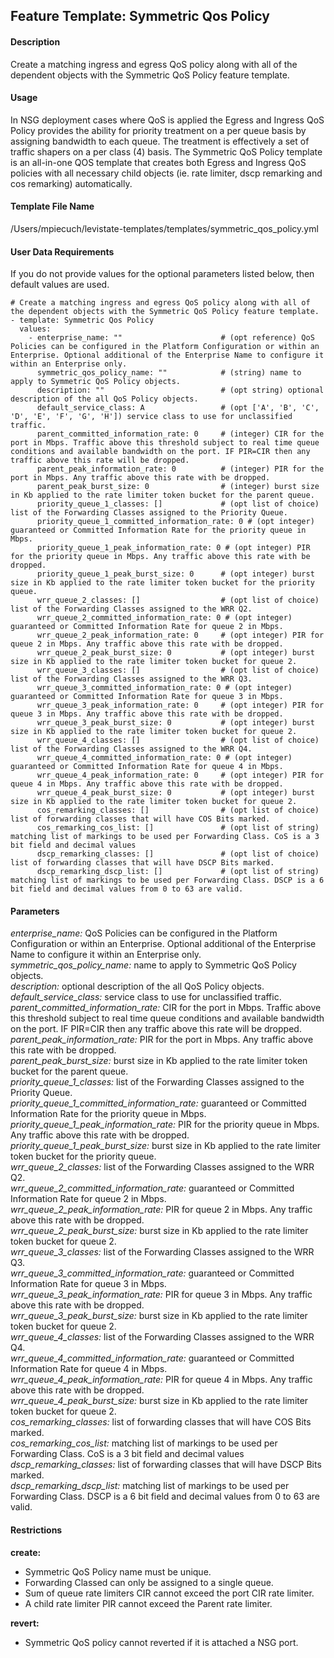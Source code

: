 ## Feature Template: Symmetric Qos Policy
#### Description
Create a matching ingress and egress QoS policy along with all of the dependent objects with the Symmetric QoS Policy feature template.

#### Usage
In NSG deployment cases where QoS is applied the Egress and Ingress QoS Policy provides the ability for priority treatment on a per queue basis by assigning bandwidth to each queue. The treatment is effectively a set of traffic shapers on a per class (4) basis. The Symmetric QoS Policy template is an all-in-one QOS template that creates both Egress and Ingress QoS policies with all necessary child objects (ie. rate limiter, dscp remarking and cos remarking) automatically.

#### Template File Name
/Users/mpiecuch/levistate-templates/templates/symmetric_qos_policy.yml

#### User Data Requirements
If you do not provide values for the optional parameters listed below, then default values are used.

```
# Create a matching ingress and egress QoS policy along with all of the dependent objects with the Symmetric QoS Policy feature template.
- template: Symmetric Qos Policy
  values:
    - enterprise_name: ""                      # (opt reference) QoS Policies can be configured in the Platform Configuration or within an Enterprise. Optional additional of the Enterprise Name to configure it within an Enterprise only.
      symmetric_qos_policy_name: ""            # (string) name to apply to Symmetric QoS Policy objects.
      description: ""                          # (opt string) optional description of the all QoS Policy objects.
      default_service_class: A                 # (opt ['A', 'B', 'C', 'D', 'E', 'F', 'G', 'H']) service class to use for unclassified traffic.
      parent_committed_information_rate: 0     # (integer) CIR for the port in Mbps. Traffic above this threshold subject to real time queue conditions and available bandwidth on the port. IF PIR=CIR then any traffic above this rate will be dropped.
      parent_peak_information_rate: 0          # (integer) PIR for the port in Mbps. Any traffic above this rate with be dropped.
      parent_peak_burst_size: 0                # (integer) burst size in Kb applied to the rate limiter token bucket for the parent queue.
      priority_queue_1_classes: []             # (opt list of choice) list of the Forwarding Classes assigned to the Priority Queue.
      priority_queue_1_committed_information_rate: 0 # (opt integer) guaranteed or Committed Information Rate for the priority queue in Mbps.
      priority_queue_1_peak_information_rate: 0 # (opt integer) PIR for the priority queue in Mbps. Any traffic above this rate with be dropped.
      priority_queue_1_peak_burst_size: 0      # (opt integer) burst size in Kb applied to the rate limiter token bucket for the priority queue.
      wrr_queue_2_classes: []                  # (opt list of choice) list of the Forwarding Classes assigned to the WRR Q2.
      wrr_queue_2_committed_information_rate: 0 # (opt integer) guaranteed or Committed Information Rate for queue 2 in Mbps.
      wrr_queue_2_peak_information_rate: 0     # (opt integer) PIR for queue 2 in Mbps. Any traffic above this rate with be dropped.
      wrr_queue_2_peak_burst_size: 0           # (opt integer) burst size in Kb applied to the rate limiter token bucket for queue 2.
      wrr_queue_3_classes: []                  # (opt list of choice) list of the Forwarding Classes assigned to the WRR Q3.
      wrr_queue_3_committed_information_rate: 0 # (opt integer) guaranteed or Committed Information Rate for queue 3 in Mbps.
      wrr_queue_3_peak_information_rate: 0     # (opt integer) PIR for queue 3 in Mbps. Any traffic above this rate with be dropped.
      wrr_queue_3_peak_burst_size: 0           # (opt integer) burst size in Kb applied to the rate limiter token bucket for queue 2.
      wrr_queue_4_classes: []                  # (opt list of choice) list of the Forwarding Classes assigned to the WRR Q4.
      wrr_queue_4_committed_information_rate: 0 # (opt integer) guaranteed or Committed Information Rate for queue 4 in Mbps.
      wrr_queue_4_peak_information_rate: 0     # (opt integer) PIR for queue 4 in Mbps. Any traffic above this rate with be dropped.
      wrr_queue_4_peak_burst_size: 0           # (opt integer) burst size in Kb applied to the rate limiter token bucket for queue 2.
      cos_remarking_classes: []                # (opt list of choice) list of forwarding classes that will have COS Bits marked.
      cos_remarking_cos_list: []               # (opt list of string) matching list of markings to be used per Forwarding Class. CoS is a 3 bit field and decimal values
      dscp_remarking_classes: []               # (opt list of choice) list of forwarding classes that will have DSCP Bits marked.
      dscp_remarking_dscp_list: []             # (opt list of string) matching list of markings to be used per Forwarding Class. DSCP is a 6 bit field and decimal values from 0 to 63 are valid.

```

#### Parameters
*enterprise_name:* QoS Policies can be configured in the Platform Configuration or within an Enterprise. Optional additional of the Enterprise Name to configure it within an Enterprise only.<br>
*symmetric_qos_policy_name:* name to apply to Symmetric QoS Policy objects.<br>
*description:* optional description of the all QoS Policy objects.<br>
*default_service_class:* service class to use for unclassified traffic.<br>
*parent_committed_information_rate:* CIR for the port in Mbps. Traffic above this threshold subject to real time queue conditions and available bandwidth on the port. IF PIR=CIR then any traffic above this rate will be dropped.<br>
*parent_peak_information_rate:* PIR for the port in Mbps. Any traffic above this rate with be dropped.<br>
*parent_peak_burst_size:* burst size in Kb applied to the rate limiter token bucket for the parent queue.<br>
*priority_queue_1_classes:* list of the Forwarding Classes assigned to the Priority Queue.<br>
*priority_queue_1_committed_information_rate:* guaranteed or Committed Information Rate for the priority queue in Mbps.<br>
*priority_queue_1_peak_information_rate:* PIR for the priority queue in Mbps. Any traffic above this rate with be dropped.<br>
*priority_queue_1_peak_burst_size:* burst size in Kb applied to the rate limiter token bucket for the priority queue.<br>
*wrr_queue_2_classes:* list of the Forwarding Classes assigned to the WRR Q2.<br>
*wrr_queue_2_committed_information_rate:* guaranteed or Committed Information Rate for queue 2 in Mbps.<br>
*wrr_queue_2_peak_information_rate:* PIR for queue 2 in Mbps. Any traffic above this rate with be dropped.<br>
*wrr_queue_2_peak_burst_size:* burst size in Kb applied to the rate limiter token bucket for queue 2.<br>
*wrr_queue_3_classes:* list of the Forwarding Classes assigned to the WRR Q3.<br>
*wrr_queue_3_committed_information_rate:* guaranteed or Committed Information Rate for queue 3 in Mbps.<br>
*wrr_queue_3_peak_information_rate:* PIR for queue 3 in Mbps. Any traffic above this rate with be dropped.<br>
*wrr_queue_3_peak_burst_size:* burst size in Kb applied to the rate limiter token bucket for queue 2.<br>
*wrr_queue_4_classes:* list of the Forwarding Classes assigned to the WRR Q4.<br>
*wrr_queue_4_committed_information_rate:* guaranteed or Committed Information Rate for queue 4 in Mbps.<br>
*wrr_queue_4_peak_information_rate:* PIR for queue 4 in Mbps. Any traffic above this rate with be dropped.<br>
*wrr_queue_4_peak_burst_size:* burst size in Kb applied to the rate limiter token bucket for queue 2.<br>
*cos_remarking_classes:* list of forwarding classes that will have COS Bits marked.<br>
*cos_remarking_cos_list:* matching list of markings to be used per Forwarding Class. CoS is a 3 bit field and decimal values<br>
*dscp_remarking_classes:* list of forwarding classes that will have DSCP Bits marked.<br>
*dscp_remarking_dscp_list:* matching list of markings to be used per Forwarding Class. DSCP is a 6 bit field and decimal values from 0 to 63 are valid.<br>


#### Restrictions
**create:**
* Symmetric QoS Policy name must be unique.
* Forwarding Classed can only be assigned to a single queue.
* Sum of queue rate limiters CIR cannot exceed the port CIR rate limiter.
* A child rate limiter PIR cannot exceed the Parent rate limiter.

**revert:**
* Symmetric QoS policy cannot reverted if it is attached a NSG port.

